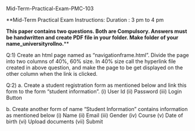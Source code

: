 Mid-Term-Practical-Exam-PMC-103

**Mid-Term Practical Exam Instructions:
Duration : 3 pm to 4 pm

**This paper contains two questions. Both are Compulsory.
Answers must be handwritten and create PDF file in your folder.
Make folder of your name_universityrollno.****

Q:1) Create an html page named as “navigationframe.html”. Divide the page into two columns of 40%, 60% size. In 40% size call the hyperlink file created in above question, and make the page to be get displayed on the other column when the link is clicked.

Q:2) a.	Create a student registration form as mentioned below and link this form to the form “student information”.
(i)	User Id
(ii)	Password
(iii)	Login Button

b.	Create another form of name “Student Information” contains information as mentioned below
(i)	Name
(ii)	Email
(iii)	Gender
(iv)	Course
(v)	Date of birth
(vi)	Upload documents
(vii)	Submit
